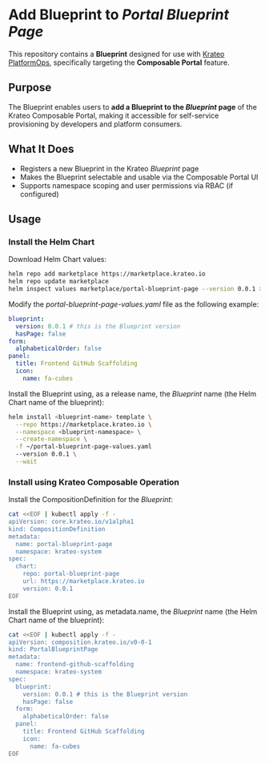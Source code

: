 # Add Blueprint to *Portal Blueprint Page*

This repository contains a **Blueprint** designed for use with [Krateo PlatformOps](https://krateo.io), specifically targeting the **Composable Portal** feature.

## Purpose

The Blueprint enables users to **add a Blueprint to the *Blueprint* page** of the Krateo Composable Portal, making it accessible for self-service provisioning by developers and platform consumers.

## What It Does

- Registers a new Blueprint in the Krateo *Blueprint* page
- Makes the Blueprint selectable and usable via the Composable Portal UI
- Supports namespace scoping and user permissions via RBAC (if configured)

## Usage

### Install the Helm Chart

Download Helm Chart values:

```sh
helm repo add marketplace https://marketplace.krateo.io
helm repo update marketplace
helm inspect values marketplace/portal-blueprint-page --version 0.0.1 > ~/portal-blueprint-page-values.yaml
```

Modify the *portal-blueprint-page-values.yaml* file as the following example:

```yaml
blueprint:
  version: 0.0.1 # this is the Blueprint version
  hasPage: false
form:
  alphabeticalOrder: false
panel:
  title: Frontend GitHub Scaffolding
  icon:
    name: fa-cubes
```

Install the Blueprint using, as a release name, the *Blueprint* name (the Helm Chart name of the blueprint):

```sh
helm install <blueprint-name> template \
  --repo https://marketplace.krateo.io \
  --namespace <blueprint-namespace> \
  --create-namespace \
  -f ~/portal-blueprint-page-values.yaml
  --version 0.0.1 \
  --wait
```

### Install using Krateo Composable Operation

Install the CompositionDefinition for the *Blueprint*:

```sh
cat <<EOF | kubectl apply -f -
apiVersion: core.krateo.io/v1alpha1
kind: CompositionDefinition
metadata:
  name: portal-blueprint-page
  namespace: krateo-system
spec:
  chart:
    repo: portal-blueprint-page
    url: https://marketplace.krateo.io
    version: 0.0.1
EOF
```

Install the Blueprint using, as metadata.name, the *Blueprint* name (the Helm Chart name of the blueprint):

```sh
cat <<EOF | kubectl apply -f -
apiVersion: composition.krateo.io/v0-0-1
kind: PortalBlueprintPage
metadata:
  name: frontend-github-scaffolding	
  namespace: krateo-system
spec:
  blueprint:
    version: 0.0.1 # this is the Blueprint version
    hasPage: false
  form:
    alphabeticalOrder: false
  panel:
    title: Frontend GitHub Scaffolding
    icon:
      name: fa-cubes
EOF
```